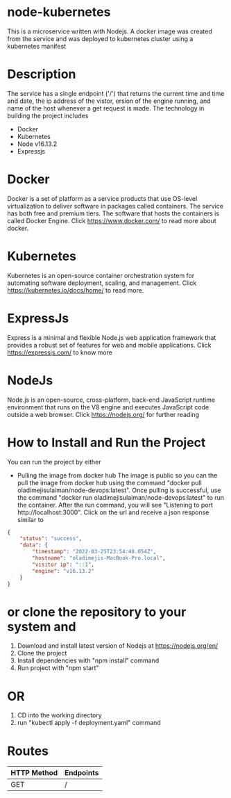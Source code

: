 # node-kubernetes
This is a microservice written with Nodejs. A docker image was created from the service and was deployed to kubernetes cluster using a kubernetes manifest
# Description 
The service has a single endpoint ('/') that returns the current time and time and date, the ip address of the vistor, ersion of the engine running, and name of the host whenever a get request is made. The technology in building the project includes
* Docker
* Kubernetes
* Node v16.13.2
* Expressjs

# Docker
Docker is a set of platform as a service products that use OS-level virtualization to deliver software in packages called containers. The service has both free and premium tiers. The software that hosts the containers is called Docker Engine. Click https://www.docker.com/ to read more about docker.
# Kubernetes 
Kubernetes is an open-source container orchestration system for automating software deployment, scaling, and management. Click https://kubernetes.io/docs/home/ to read more.
# ExpressJs
Express is a minimal and flexible Node.js web application framework that provides a robust set of features for web and mobile applications. Click https://expressjs.com/ to know more
# NodeJs
Node.js is an open-source, cross-platform, back-end JavaScript runtime environment that runs on the V8 engine and executes JavaScript code outside a web browser. Click https://nodejs.org/ for further reading
# How to Install and Run the Project
You can run the project by either 
* Pulling the image from docker hub
The image is public so you can the pull the image from docker hub using the command "docker pull oladimejisulaiman/node-devops:latest". Once pulling is successful, use the command "docker run oladimejisulaiman/node-devops:latest" to run the container. After the run command, you will see "Listening to port http://localhost:3000". Click on the url and receive a json response similar to 
```json
{
    "status": "success",
    "data": {
        "timestamp": "2022-03-25T23:54:48.054Z",
        "hostname": "oladimejis-MacBook-Pro.local",
        "visitor ip": "::1",
        "engine": "v16.13.2"
    }
}

```
# or clone the repository to your system and 
1. Download and install latest version of Nodejs at https://nodejs.org/en/
2. Clone the project 
3. Install dependencies with "npm install" command
4. Run project with "npm start"
# OR
1. CD into the working directory
2. run "kubectl apply -f deployment.yaml" command   
# Routes
| HTTP Method  | Endpoints | 
| ------------- | ------------- |
| GET  | / |
